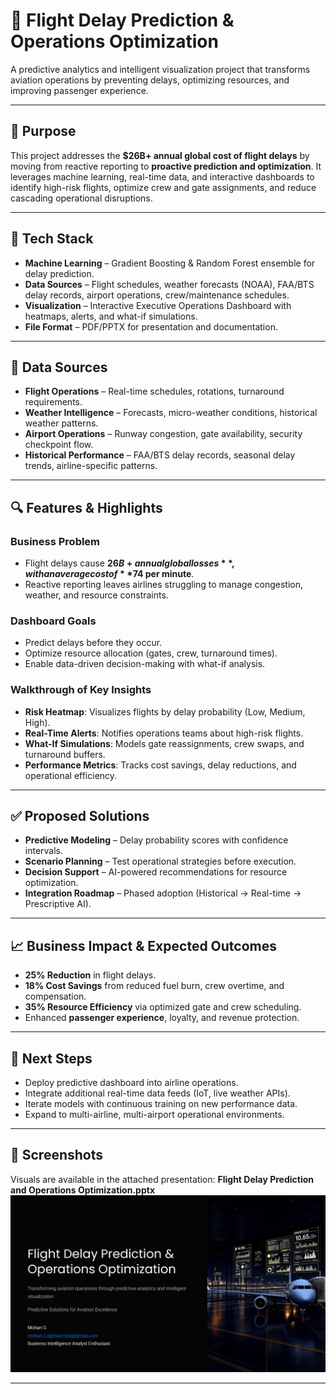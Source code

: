 # 🛫 Flight Delay Prediction & Operations Optimization

A predictive analytics and intelligent visualization project that transforms aviation operations by preventing delays, optimizing resources, and improving passenger experience.

---

## 📌 Purpose

This project addresses the **$26B+ annual global cost of flight delays** by moving from reactive reporting to **proactive prediction and optimization**. It leverages machine learning, real-time data, and interactive dashboards to identify high-risk flights, optimize crew and gate assignments, and reduce cascading operational disruptions.

---

## 🧰 Tech Stack

* **Machine Learning** – Gradient Boosting & Random Forest ensemble for delay prediction.
* **Data Sources** – Flight schedules, weather forecasts (NOAA), FAA/BTS delay records, airport operations, crew/maintenance schedules.
* **Visualization** – Interactive Executive Operations Dashboard with heatmaps, alerts, and what-if simulations.
* **File Format** – PDF/PPTX for presentation and documentation.

---

## 📂 Data Sources

* **Flight Operations** – Real-time schedules, rotations, turnaround requirements.
* **Weather Intelligence** – Forecasts, micro-weather conditions, historical weather patterns.
* **Airport Operations** – Runway congestion, gate availability, security checkpoint flow.
* **Historical Performance** – FAA/BTS delay records, seasonal delay trends, airline-specific patterns.

---

## 🔍 Features & Highlights

### Business Problem

* Flight delays cause **$26B+ annual global losses**, with an average cost of **$74 per minute**.
* Reactive reporting leaves airlines struggling to manage congestion, weather, and resource constraints.

### Dashboard Goals

* Predict delays before they occur.
* Optimize resource allocation (gates, crew, turnaround times).
* Enable data-driven decision-making with what-if analysis.

### Walkthrough of Key Insights

* **Risk Heatmap**: Visualizes flights by delay probability (Low, Medium, High).
* **Real-Time Alerts**: Notifies operations teams about high-risk flights.
* **What-If Simulations**: Models gate reassignments, crew swaps, and turnaround buffers.
* **Performance Metrics**: Tracks cost savings, delay reductions, and operational efficiency.

---

## ✅ Proposed Solutions

* **Predictive Modeling** – Delay probability scores with confidence intervals.
* **Scenario Planning** – Test operational strategies before execution.
* **Decision Support** – AI-powered recommendations for resource optimization.
* **Integration Roadmap** – Phased adoption (Historical → Real-time → Prescriptive AI).

---

## 📈 Business Impact & Expected Outcomes

* **25% Reduction** in flight delays.
* **18% Cost Savings** from reduced fuel burn, crew overtime, and compensation.
* **35% Resource Efficiency** via optimized gate and crew scheduling.
* Enhanced **passenger experience**, loyalty, and revenue protection.

---

## 🚀 Next Steps

* Deploy predictive dashboard into airline operations.
* Integrate additional real-time data feeds (IoT, live weather APIs).
* Iterate models with continuous training on new performance data.
* Expand to multi-airline, multi-airport operational environments.

---

## 📸 Screenshots

Visuals are available in the attached presentation:
**Flight Delay Prediction and Operations Optimization.pptx**
![image alt](https://github.com/MohanS-2009/Flight-Delay-Prediction-and-Operations-Optimization/blob/main/Flight%20Delay%20Prediction%20and%20Operations%20Optimization.png)

---
